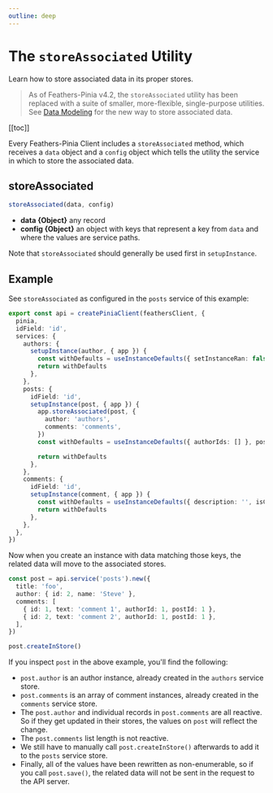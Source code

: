```yaml
---
outline: deep
---
```


<script setup>
import Badge from '../components/Badge.vue'
import BlockQuote from '../components/BlockQuote.vue'
</script>

# The `storeAssociated` Utility

Learn how to store associated data in its proper stores.

<BlockQuote type="danger">

As of Feathers-Pinia v4.2, the `storeAssociated` utility has been replaced with a suite of smaller, more-flexible, 
single-purpose utilities. See [Data Modeling](/guide/data-modeling) for the new way to store associated data.

</BlockQuote>

[[toc]]

Every Feathers-Pinia Client includes a `storeAssociated` method, which receives a `data` object and a `config` object which
tells the utility the service in which to store the associated data.

## storeAssociated

```ts
storeAssociated(data, config)
```

- **data {Object}** any record
- **config {Object}** an object with keys that represent a key from `data` and where the values are service paths.

Note that `storeAssociated` should generally be used first in `setupInstance`.

## Example

See `storeAssociated` as configured in the `posts` service of this example:

```ts
export const api = createPiniaClient(feathersClient, {
  pinia,
  idField: 'id',
  services: {
    authors: {
      setupInstance(author, { app }) {
        const withDefaults = useInstanceDefaults({ setInstanceRan: false }, author)
        return withDefaults
      },
    },
    posts: {
      idField: 'id',
      setupInstance(post, { app }) {
        app.storeAssociated(post, {
          author: 'authors',
          comments: 'comments',
        })
        const withDefaults = useInstanceDefaults({ authorIds: [] }, post)

        return withDefaults
      },
    },
    comments: {
      idField: 'id',
      setupInstance(comment, { app }) {
        const withDefaults = useInstanceDefaults({ description: '', isComplete: false }, comment)
        return withDefaults
      },
    },
  },
})
```

Now when you create an instance with data matching those keys, the related data will move to the associated stores.

```ts
const post = api.service('posts').new({
  title: 'foo',
  author: { id: 2, name: 'Steve' },
  comments: [
    { id: 1, text: 'comment 1', authorId: 1, postId: 1 },
    { id: 2, text: 'comment 2', authorId: 1, postId: 1 },
  ],
})

post.createInStore()
```

If you inspect `post` in the above example, you'll find the following:

- `post.author` is an author instance, already created in the `authors` service store.
- `post.comments` is an array of comment instances, already created in the `comments` service store.
- The `post.author` and individual records in `post.comments` are all reactive. So if they get updated in their
stores, the values on `post` will reflect the change.
- The `post.comments` list length is not reactive.
- We still have to manually call `post.createInStore()` afterwards to add it to the `posts` service store.
- Finally, all of the values have been rewritten as non-enumerable, so if you call `post.save()`, the related data will
not be sent in the request to the API server.
